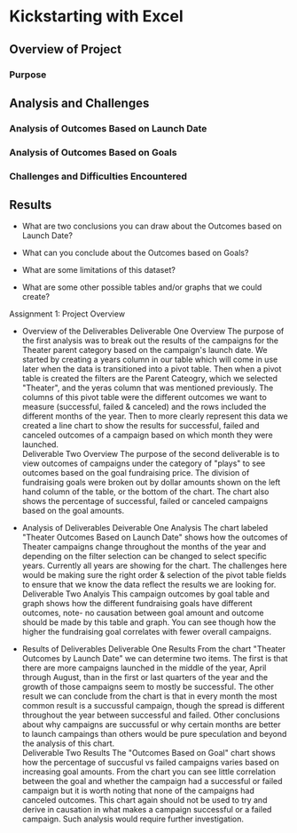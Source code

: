 # Kickstarting with Excel

## Overview of Project

### Purpose

## Analysis and Challenges

### Analysis of Outcomes Based on Launch Date

### Analysis of Outcomes Based on Goals

### Challenges and Difficulties Encountered

## Results

- What are two conclusions you can draw about the Outcomes based on Launch Date?

- What can you conclude about the Outcomes based on Goals?

- What are some limitations of this dataset?

- What are some other possible tables and/or graphs that we could create?

Assignment 1: Project Overview

- Overview of the Deliverables
    Deliverable One Overview
        The purpose of the first analysis was to break out the results of the campaigns for the Theater parent category based on the campaign's launch date.  We started by creating a years column in our table which will come in use later when the data is transitioned into a pivot table.  Then when a pivot table is created the filters are the Parent Cateogry, which we selected "Theater", and the yeras column that was mentioned previously.  The columns of this pivot table were the different outcomes we want to measure (successful, failed & canceled) and the rows included the different months of the year.  Then to more clearly represent this data we created a line chart to show the results for successful, failed and canceled outcomes of a campaign based on which month they were launched.  
    Deliverable Two Overview
        The purpose of the second deliverable is to view outcomes of campaigns under the category of "plays" to see outcomes based on the goal fundraising price.  The division of fundraising goals were broken out by dollar amounts shown on the left hand column of the table, or the bottom of the chart.  The chart also shows the percentage of successful, failed or canceled campaigns based on the goal amounts.  

- Analysis of Deliverables
    Deiverable One Analysis
        The chart labeled "Theater Outcomes Based on Launch Date" shows how the outcomes of Theater campaigns change throughout the months of the year and depending on the filter selection can be changed to select specific years.  Currently all years are showing for the chart.  The challenges here would be making sure the right order & selection of the pivot table fields to ensure that we know the data reflect the results we are looking for. 
    Deliverable Two Analyis
        This campaign outcomes by goal table and graph shows how the different fundraising goals have different outcomes, note- no causation between goal amount and outcome should be made by this table and graph.  You can see though how the higher the fundraising goal correlates with fewer overall campaigns.  

- Results of Deliverables
    Deliverable One Results
        From the chart "Theater Outcomes by Launch Date" we can determine two items.  The first is that there are more campaigns launched in the middle of the year, April through August, than in the first or last quarters of the year and the growth of those campaigns seem to mostly be successful.  The other result we can conclude from the chart is that in every month the most common result is a succussful campaign, though the spread is different throughout the year between successful and failed.  Other conclusions about why campaigns are succussful or why certain months are better to launch campaings than others would be pure speculation and beyond the analysis of this chart.  
    Deliverable Two Results
        The "Outcomes Based on Goal" chart shows how the percentage of succusful vs failed campaigns varies based on increasing goal amounts.  From the chart you can see little correlation between the goal and whether the campaign had a successful or failed campaign but it is worth noting that none of the campaigns had canceled outcomes.  This chart again should not be used to try and derive in causation in what makes a campaign successful or a failed campaign.  Such analysis would require further investigation.  




